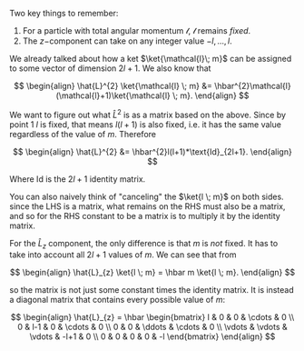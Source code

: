Two key things to remember:
1. For a particle with total angular momentum $\mathcal{l}$, $\mathcal{l}$ remains *fixed*.
2. The $z-$component can take on any integer value $-l, ... , l$.

We already talked about how a ket $\ket{\mathcal{l}\; m}$ can be assigned to some vector of dimension $2l+1$. We also know that 

$$
\begin{align}
\hat{L}^{2} \ket{\mathcal{l} \; m} &= \hbar^{2}\mathcal{l}(\mathcal{l}+1)\ket{\mathcal{l} \; m}.  
\end{align}
$$

We want to figure out what $\hat{L}^{2}$ is as a matrix based on the above. Since by point 1 $l$ is fixed, that means $l(l+1)$ is also fixed, i.e. it has the same value regardless of the value of $m$. Therefore

$$
\begin{align}
\hat{L}^{2} &= \hbar^{2}l(l+1)*\text{Id}_{2l+1}.
\end{align}
$$

Where Id is the $2l+1$ identity matrix.


You can also naively think of "canceling" the $\ket{l \; m}$ on both sides. since the LHS is a matrix, what remains on the RHS must also be a matrix, and so for the RHS constant to be a matrix is to multiply it by the identity matrix.

For the $\hat{L}_{z}$ component, the only difference is that $m$ is *not* fixed. It has to take into account all $2l+1$ values of $m$. We can see that from 

$$
\begin{align}
\hat{L}_{z} \ket{l \; m} = \hbar m \ket{l \; m}.  
\end{align}
$$

so the matrix is not just some constant times the identity matrix. It is instead a diagonal matrix that contains every possible value of $m$:

$$
\begin{align}
\hat{L}_{z} = \hbar 
\begin{bmatrix}
l & 0 & 0 & \cdots & 0 \\
0 & l-1 & 0 & \cdots & 0 \\
0 & 0 & \ddots & \cdots & 0 \\
\vdots & \vdots & \vdots & -l+1 & 0 \\
0 & 0 & 0 & 0 & -l
\end{bmatrix}
\end{align}
$$